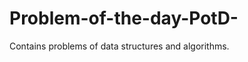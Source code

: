 Problem-of-the-day-PotD-
========================

Contains problems of data structures and algorithms.
